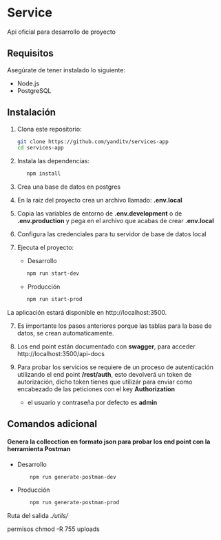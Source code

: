 # Service

Api oficial para desarrollo de proyecto 

## Requisitos

Asegúrate de tener instalado lo siguiente:

- Node.js
- PostgreSQL

## Instalación

1. Clona este repositorio:

   ```bash
   git clone https://github.com/yanditv/services-app
   cd services-app
2. Instala las dependencias:
   
   ```bash
      npm install
      ```
3. Crea una base de datos en postgres
4. En la raiz del proyecto crea un archivo llamado: **.env.local**
5. Copia las variables de entorno de **.env.development** o de **.env.production** y pega en el archivo que acabas de crear **.env.local**
6. Configura las credenciales para tu servidor de base de datos local
7. Ejecuta el proyecto:
   
   - Desarrollo
   ```bash
      npm run start-dev
   ```
      - Producción
   ```bash
      npm run start-prod
   ```
La aplicación estará disponible en http://localhost:3500.

7. Es importante los pasos anteriores porque las tablas para la base de datos, se crean automaticamente.
   
8. Los end point están documentado con **swagger**, para acceder http://localhost:3500/api-docs

9.  Para probar los servicios se requiere de un proceso de autenticación utilizando el end point **/rest/auth**, esto devolverá un token de autorización, dicho token tienes que utilizár para enviar como encabezado de las peticiones con el key **Authorization** 
    - el usuario y contraseña por defecto es **admin**


## Comandos adicional
#### Genera la collecction en formato json para probar los end point con la herramienta Postman
- Desarrollo
   ```bash
       npm run generate-postman-dev
   ```
- Producción
  
   ```bash
       npm run generate-postman-prod
   ```
Ruta del salida *./utils/*


permisos 
chmod -R 755 uploads